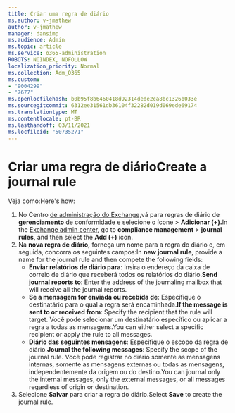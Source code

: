 ```yaml
---
title: Criar uma regra de diário
ms.author: v-jmathew
author: v-jmathew
manager: dansimp
ms.audience: Admin
ms.topic: article
ms.service: o365-administration
ROBOTS: NOINDEX, NOFOLLOW
localization_priority: Normal
ms.collection: Adm_O365
ms.custom:
- "9004299"
- "7677"
ms.openlocfilehash: b0b95f8b6460418d92314dede2ca8bc1326b033e
ms.sourcegitcommit: 6312ee31561db36104f32282d019d069ede69174
ms.translationtype: MT
ms.contentlocale: pt-BR
ms.lasthandoff: 03/11/2021
ms.locfileid: "50735271"
---
```

# <a name="create-a-journal-rule"></a><span data-ttu-id="ac874-102">Criar uma regra de diário</span><span class="sxs-lookup"><span data-stu-id="ac874-102">Create a journal rule</span></span>

<span data-ttu-id="ac874-103">Veja como:</span><span class="sxs-lookup"><span data-stu-id="ac874-103">Here's how:</span></span>

1. <span data-ttu-id="ac874-104">No Centro [de administração do Exchange,](https://go.microsoft.com/fwlink/p/?linkid=2059104)vá para regras de diário de **gerenciamento** de conformidade e selecione o ícone  >   **Adicionar (+).**</span><span class="sxs-lookup"><span data-stu-id="ac874-104">In the [Exchange admin center](https://go.microsoft.com/fwlink/p/?linkid=2059104), go to **compliance management** > **journal rules**, and then select the **Add (+)** icon.</span></span>
2. <span data-ttu-id="ac874-105">Na **nova regra de diário,** forneça um nome para a regra do diário e, em seguida, concorra os seguintes campos:</span><span class="sxs-lookup"><span data-stu-id="ac874-105">In **new journal rule**, provide a name for the journal rule and then compete the following fields:</span></span>  
    - <span data-ttu-id="ac874-106">**Enviar relatórios de diário para**: Insira o endereço da caixa de correio de diário que receberá todos os relatórios do diário.</span><span class="sxs-lookup"><span data-stu-id="ac874-106">**Send journal reports to**: Enter the address of the journaling mailbox that will receive all the journal reports.</span></span>  
    - <span data-ttu-id="ac874-107">**Se a mensagem for enviada ou recebida de**: Especifique o destinatário para o qual a regra será encaminhada.</span><span class="sxs-lookup"><span data-stu-id="ac874-107">**If the message is sent to or received from**: Specify the recipient that the rule will target.</span></span> <span data-ttu-id="ac874-108">Você pode selecionar um destinatário específico ou aplicar a regra a todas as mensagens.</span><span class="sxs-lookup"><span data-stu-id="ac874-108">You can either select a specific recipient or apply the rule to all messages.</span></span>  
    - <span data-ttu-id="ac874-109">**Diário das seguintes mensagens**: Especifique o escopo da regra de diário.</span><span class="sxs-lookup"><span data-stu-id="ac874-109">**Journal the following messages**: Specify the scope of the journal rule.</span></span> <span data-ttu-id="ac874-110">Você pode registrar no diário somente as mensagens internas, somente as mensagens externas ou todas as mensagens, independentemente da origem ou do destino.</span><span class="sxs-lookup"><span data-stu-id="ac874-110">You can journal only the internal messages, only the external messages, or all messages regardless of origin or destination.</span></span>
3. <span data-ttu-id="ac874-111">Selecione **Salvar** para criar a regra do diário.</span><span class="sxs-lookup"><span data-stu-id="ac874-111">Select **Save** to create the journal rule.</span></span>
